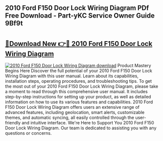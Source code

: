 ## 2010 Ford F150 Door Lock Wiring Diagram PDf Free Download - Part-yKC Service Owner Guide 9Bf9t

# <h2><a href="http://dfpddi.blite.top/?on=2010+Ford+F150+Door+Lock+Wiring+Diagram">🔗Download New 👉🔴 2010 Ford F150 Door Lock Wiring Diagram</a></h2>

[![2010 Ford F150 Door Lock Wiring Diagram download](https://i.imgur.com/lujVjoI.png)](http://dfpddi.blite.top/?on=2010+Ford+F150+Door+Lock+Wiring+Diagram)
Product Mastery Begins Here Discover the full potential of your 2010 Ford F150 Door Lock Wiring Diagram with this user manual. Learn about its capabilities, installation steps, operating procedures, and troubleshooting tips. To get the most out of your 2010 Ford F150 Door Lock Wiring Diagram, please take a moment to read through this comprehensive user manual. It includes step-by-step instructions for setting up your product, as well as detailed information on how to use its various features and capabilities. 2010 Ford F150 Door Lock Wiring Diagram offers users an extensive range of advanced features, including geolocation, smart alerts, customizable themes, and automatic syncing, all easily controlled through the user-friendly and intuitive interface. We're Here to Support You 2010 Ford F150 Door Lock Wiring Diagram. Our team is dedicated to assisting you with any questions or concerns.
